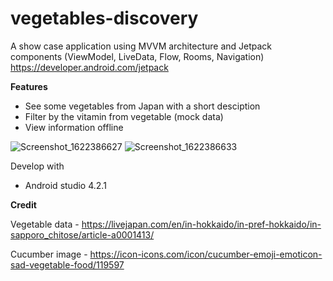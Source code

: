 # vegetables-discovery
A show case application using MVVM architecture and Jetpack components (ViewModel, LiveData, Flow, Rooms, Navigation) https://developer.android.com/jetpack

<b>Features</b>
- See some vegetables from Japan with a short desciption
- Filter by the vitamin from vegetable (mock data)  
- View information offline

![Screenshot_1622386627](https://user-images.githubusercontent.com/24450352/120111287-8d523a00-c19b-11eb-910f-fb1e4163cf8a.png) ![Screenshot_1622386633](https://user-images.githubusercontent.com/24450352/120111289-8f1bfd80-c19b-11eb-9152-fd8e58ae0895.png)

</b>Develop with</b>
- Android studio 4.2.1

<b>Credit</b>

Vegetable data - https://livejapan.com/en/in-hokkaido/in-pref-hokkaido/in-sapporo_chitose/article-a0001413/

Cucumber image - https://icon-icons.com/icon/cucumber-emoji-emoticon-sad-vegetable-food/119597
